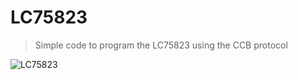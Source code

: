 # LC75823
>Simple code to program the LC75823 using the CCB protocol

<picture>
  <img alt="LC75823" src="https://github.com/josimarpereiraleite/LC75823/blob/main/img/000.jpg">
</picture>


